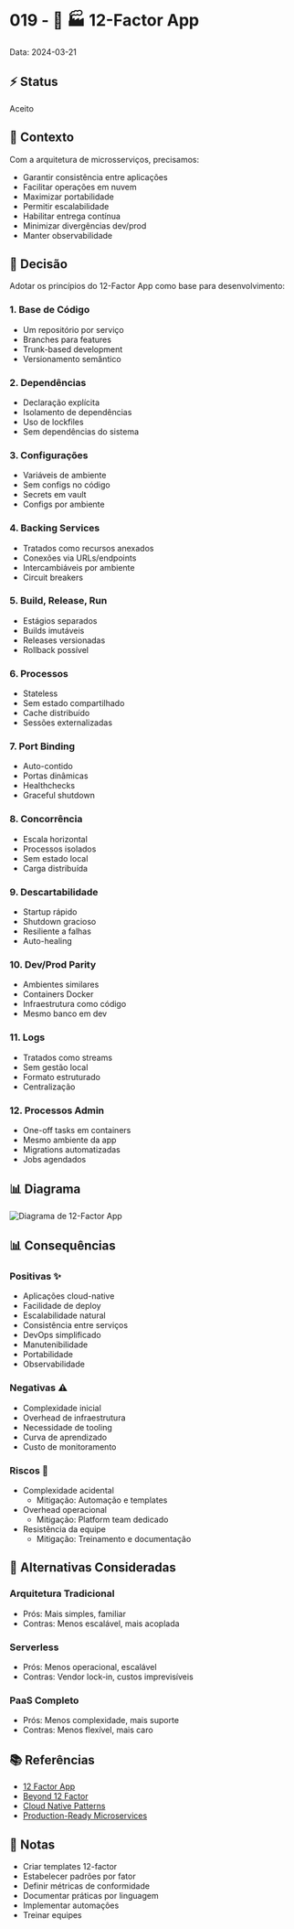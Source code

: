 # 019 - 📝 🏭 12-Factor App

Data: 2024-03-21

## ⚡ Status

Aceito

## 🎯 Contexto

Com a arquitetura de microsserviços, precisamos:
- Garantir consistência entre aplicações
- Facilitar operações em nuvem
- Maximizar portabilidade
- Permitir escalabilidade
- Habilitar entrega contínua
- Minimizar divergências dev/prod
- Manter observabilidade

## 🔨 Decisão

Adotar os princípios do 12-Factor App como base para desenvolvimento:

### 1. Base de Código
- Um repositório por serviço
- Branches para features
- Trunk-based development
- Versionamento semântico

### 2. Dependências
- Declaração explícita
- Isolamento de dependências
- Uso de lockfiles
- Sem dependências do sistema

### 3. Configurações
- Variáveis de ambiente
- Sem configs no código
- Secrets em vault
- Configs por ambiente

### 4. Backing Services
- Tratados como recursos anexados
- Conexões via URLs/endpoints
- Intercambiáveis por ambiente
- Circuit breakers

### 5. Build, Release, Run
- Estágios separados
- Builds imutáveis
- Releases versionadas
- Rollback possível

### 6. Processos
- Stateless
- Sem estado compartilhado
- Cache distribuído
- Sessões externalizadas

### 7. Port Binding
- Auto-contido
- Portas dinâmicas
- Healthchecks
- Graceful shutdown

### 8. Concorrência
- Escala horizontal
- Processos isolados
- Sem estado local
- Carga distribuída

### 9. Descartabilidade
- Startup rápido
- Shutdown gracioso
- Resiliente a falhas
- Auto-healing

### 10. Dev/Prod Parity
- Ambientes similares
- Containers Docker
- Infraestrutura como código
- Mesmo banco em dev

### 11. Logs
- Tratados como streams
- Sem gestão local
- Formato estruturado
- Centralização

### 12. Processos Admin
- One-off tasks em containers
- Mesmo ambiente da app
- Migrations automatizadas
- Jobs agendados

## 📊 Diagrama

![Diagrama de 12-Factor App](../diagrams/adr-019-twelve-factor.png)

## 📊 Consequências

### Positivas ✨

- Aplicações cloud-native
- Facilidade de deploy
- Escalabilidade natural
- Consistência entre serviços
- DevOps simplificado
- Manutenibilidade
- Portabilidade
- Observabilidade

### Negativas ⚠️

- Complexidade inicial
- Overhead de infraestrutura
- Necessidade de tooling
- Curva de aprendizado
- Custo de monitoramento

### Riscos 🚨

- Complexidade acidental
  - Mitigação: Automação e templates
- Overhead operacional
  - Mitigação: Platform team dedicado
- Resistência da equipe
  - Mitigação: Treinamento e documentação

## 🔄 Alternativas Consideradas

### Arquitetura Tradicional
- Prós: Mais simples, familiar
- Contras: Menos escalável, mais acoplada

### Serverless
- Prós: Menos operacional, escalável
- Contras: Vendor lock-in, custos imprevisíveis

### PaaS Completo
- Prós: Menos complexidade, mais suporte
- Contras: Menos flexível, mais caro

## 📚 Referências

- [12 Factor App](https://12factor.net/)
- [Beyond 12 Factor](https://www.cdta.org/sites/default/files/awards/beyond_the_12-factor_app_pivotal.pdf)
- [Cloud Native Patterns](https://www.manning.com/books/cloud-native-patterns)
- [Production-Ready Microservices](https://www.oreilly.com/library/view/production-ready-microservices/9781491965975/)

## 📝 Notas

- Criar templates 12-factor
- Estabelecer padrões por fator
- Definir métricas de conformidade
- Documentar práticas por linguagem
- Implementar automações
- Treinar equipes 